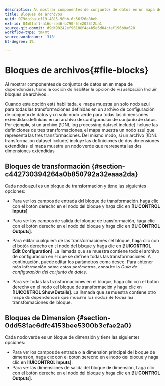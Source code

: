```yaml
---
description: Al mostrar componentes de conjuntos de datos en un mapa de dependencias, tiene la opción de habilitar la opción de visualización Incluir bloques de archivos .
title: Bloques de archivos
uuid: 079dccba-ef19-4895-90bb-6c56f26e8beb
exl-id: 04b0faf1-a16d-4e46-b790-5fe2023f2ba1
source-git-commit: d9df90242ef96188f4e4b5e6d04cfef196b0a628
workflow-type: tm+mt
source-wordcount: '318'
ht-degree: 1%

---
```


# Bloques de archivos{#file-blocks}

Al mostrar componentes de conjuntos de datos en un mapa de dependencias, tiene la opción de habilitar la opción de visualización Incluir bloques de archivos .

Cuando esta opción está habilitada, el mapa muestra un solo nodo azul para todas las transformaciones definidas en un archivo de configuración de conjunto de datos y un solo nodo verde para todas las dimensiones extendidas definidas en un archivo de configuración de conjunto de datos. Por ejemplo, si un archivo [!DNL log processing dataset include] incluye las definiciones de tres transformaciones, el mapa muestra un nodo azul que representa las tres transformaciones. Del mismo modo, si un archivo [!DNL transformation dataset include] incluye las definiciones de dos dimensiones extendidas, el mapa muestra un nodo verde que representa las dos dimensiones extendidas.

## Bloques de transformación {#section-c442730394264a0b850792a32eaaa2da}

Cada nodo azul es un bloque de transformación y tiene las siguientes opciones:

* Para ver los campos de entrada del bloque de transformación, haga clic con el botón derecho en el nodo del bloque y haga clic en **[!UICONTROL Inputs]**.
* Para ver los campos de salida del bloque de transformación, haga clic con el botón derecho en el nodo del bloque y haga clic en **[!UICONTROL Outputs]**.
* Para editar cualquiera de las transformaciones del bloque, haga clic con el botón derecho en el nodo del bloque y haga clic en **[!UICONTROL Edit Configuration]**. La llamada que se muestra contiene todo el archivo de configuración en el que se definen todas las transformaciones. A continuación, puede editar los parámetros como desee. Para obtener más información sobre estos parámetros, consulte la *Guía de configuración del conjunto de datos*.

* Para ver todas las transformaciones en el bloque, haga clic con el botón derecho en el nodo del bloque de transformación y haga clic en **[!UICONTROL Show Details]**. La llamada que se muestra contiene otro mapa de dependencias que muestra los nodos de todas las transformaciones del bloque.

## Bloques de Dimension {#section-0dd581ac6dfc4153bee5300b3cfae2a0}

Cada nodo verde es un bloque de dimensión y tiene las siguientes opciones:

* Para ver los campos de entrada o la dimensión principal del bloque de dimensión, haga clic con el botón derecho en el nodo del bloque y haga clic en **[!UICONTROL Inputs]**.
* Para ver las dimensiones de salida del bloque de dimensión, haga clic con el botón derecho en el nodo del bloque y haga clic en **[!UICONTROL Outputs]**.

